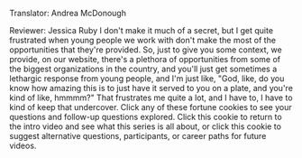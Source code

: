 

Translator: Andrea McDonough

Reviewer: Jessica Ruby
I don&#39;t make it much of a secret,
but I get quite frustrated
when young people we work with
don&#39;t make the most of the opportunities
that they&#39;re provided.
So, just to give you some context,
we provide, on our website,
there&#39;s a plethora of opportunities
from some of the biggest organizations
in the country,
and you&#39;ll just get sometimes
a lethargic response from young people,
and I&#39;m just like,
&quot;God, like, do you know how amazing this is
to just have it served to you on a plate,
and you&#39;re kind of like, hmmmm?&quot;
That frustrates me quite a lot,
and I have to,
I have to kind of keep that undercover.
Click any of these fortune cookies
to see your questions and follow-up questions explored.
Click this cookie to return to the intro video
and see what this series is all about,
or click this cookie to suggest
alternative questions,
participants,
or career paths
for future videos.
